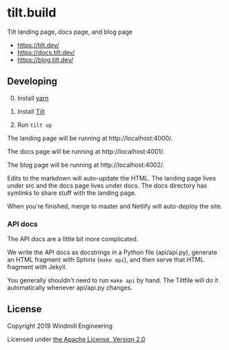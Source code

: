 # tilt.build

Tilt landing page, docs page, and blog page

- https://tilt.dev/
- https://docs.tilt.dev/
- https://blog.tilt.dev/

## Developing

0) Install [yarn](https://yarnpkg.com/)

1) Install [Tilt](https://github.com/tilt-dev/tilt)

2) Run `tilt up`

The landing page will be running at http://localhost:4000/.

The docs page will be running at http://localhost:4001/.

The blog page will be running at http://localhost:4002/.

Edits to the markdown will auto-update the HTML.
The landing page lives under src and the docs page lives under docs.
The docs directory has symlinks to share stuff with the landing page.

When you're finished, merge to master and Netlify will auto-deploy the site.

### API docs

The API docs are a little bit more complicated.

We write the API docs as docstrings in a Python file (api/api.py),
generate an HTML fragment with Sphinx (`make api`), and then
serve that HTML fragment with Jekyll.

You generally shouldn't need to run `make api` by hand. The Tiltfile
will do it automatically whenever api/api.py changes.

## License

Copyright 2019 Windmill Engineering

Licensed under [the Apache License, Version 2.0](LICENSE)
